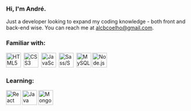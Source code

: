 ### Hi, I'm André.

Just a developer looking to expand my coding knowledge - both front and back-end wise. You can reach me at alcbcoelho@gmail.com.

### Familiar with:

<a href="https://developer.mozilla.org/en-US/docs/Glossary/HTML5" target="_blank" rel="noreferrer"><img src="https://cdn.jsdelivr.net/gh/devicons/devicon/icons/html5/html5-original.svg" width="40" title="HTML5"></a>&nbsp;
<a href="https://developer.mozilla.org/en-US/docs/Web/CSS" target="_blank" rel="noreferrer"><img src="https://cdn.jsdelivr.net/gh/devicons/devicon/icons/css3/css3-original.svg" width="40" title="CSS3"></a>&nbsp;
<a href="https://www.javascript.com/" target="_blank" rel="noreferrer"><img src="https://cdn.jsdelivr.net/gh/devicons/devicon/icons/javascript/javascript-original.svg" width="40" title="JavaScript"></a>&nbsp;
<a href="https://sass-lang.com/" target="_blank" rel="noreferrer"><img src="https://cdn.jsdelivr.net/gh/devicons/devicon/icons/sass/sass-original.svg" width="40" title="Sass/SCSS"></a>&nbsp;
<a href="https://www.mysql.com/" target="_blank" rel="noreferrer"><img src="https://cdn.jsdelivr.net/gh/devicons/devicon/icons/mysql/mysql-original.svg" width="40" title="MySQL"></a>
<a href="https://www.nodejs.org/en" target="_blank" rel="noreferrer"><img src="https://cdn.jsdelivr.net/gh/devicons/devicon/icons/nodejs/nodejs-original.svg" width="40" title="Node.js"></a>

### Learning:

<a href="https://react.dev/" target="_blank" rel="noreferrer"><img src="https://cdn.jsdelivr.net/gh/devicons/devicon/icons/react/react-original.svg" width="40" title="React"></a>
<a href="https://www.java.com/en/" target="_blank" rel="noreferrer"><img src="https://cdn.jsdelivr.net/gh/devicons/devicon/icons/java/java-original.svg" width="40" title="Java"></a>
<a href="https://www.mongodb.com/home" target="_blank" rel="noreferrer"><img src="https://cdn.jsdelivr.net/gh/devicons/devicon/icons/mongodb/mongodb-original.svg" width="40" title="MongoDB"></a>
          

<!---
- 👋 Hi, I’m @alcbcoelho
- 👀 I’m interested in ...
- 🌱 I’m currently learning ...
- 💞️ I’m looking to collaborate on ...
- 📫 How to reach me ...
--->

<!---
alcbcoelho/alcbcoelho is a ✨ special ✨ repository because its `README.md` (this file) appears on your GitHub profile.
You can click the Preview link to take a look at your changes.
--->
